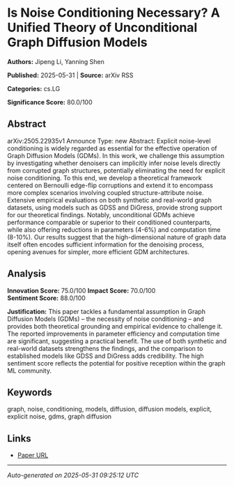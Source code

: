 # Is Noise Conditioning Necessary? A Unified Theory of Unconditional Graph Diffusion Models

**Authors:** Jipeng Li, Yanning Shen

**Published:** 2025-05-31 | **Source:** arXiv RSS

**Categories:** cs.LG

**Significance Score:** 80.0/100

## Abstract

arXiv:2505.22935v1 Announce Type: new 
Abstract: Explicit noise-level conditioning is widely regarded as essential for the effective operation of Graph Diffusion Models (GDMs). In this work, we challenge this assumption by investigating whether denoisers can implicitly infer noise levels directly from corrupted graph structures, potentially eliminating the need for explicit noise conditioning. To this end, we develop a theoretical framework centered on Bernoulli edge-flip corruptions and extend it to encompass more complex scenarios involving coupled structure-attribute noise. Extensive empirical evaluations on both synthetic and real-world graph datasets, using models such as GDSS and DiGress, provide strong support for our theoretical findings. Notably, unconditional GDMs achieve performance comparable or superior to their conditioned counterparts, while also offering reductions in parameters (4-6%) and computation time (8-10%). Our results suggest that the high-dimensional nature of graph data itself often encodes sufficient information for the denoising process, opening avenues for simpler, more efficient GDM architectures.

## Analysis

**Innovation Score:** 75.0/100
**Impact Score:** 70.0/100  
**Sentiment Score:** 88.0/100

**Justification:** This paper tackles a fundamental assumption in Graph Diffusion Models (GDMs) – the necessity of noise conditioning – and provides both theoretical grounding and empirical evidence to challenge it. The reported improvements in parameter efficiency and computation time are significant, suggesting a practical benefit. The use of both synthetic and real-world datasets strengthens the findings, and the comparison to established models like GDSS and DiGress adds credibility. The high sentiment score reflects the potential for positive reception within the graph ML community.

## Keywords

graph, noise, conditioning, models, diffusion, diffusion models, explicit, explicit noise, gdms, graph diffusion

## Links

- [Paper URL](https://arxiv.org/abs/2505.22935)

---
*Auto-generated on 2025-05-31 09:25:12 UTC*
